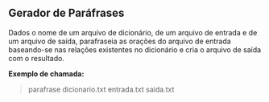 ## Gerador de Paráfrases

Dados o nome de um arquivo de dicionário, de um arquivo de entrada e de um arquivo de saída, parafraseia as orações do arquivo de entrada baseando-se nas relações existentes no dicionário e cria o arquivo de saída com o resultado.

**Exemplo de chamada:**

> parafrase dicionario.txt entrada.txt saida.txt

